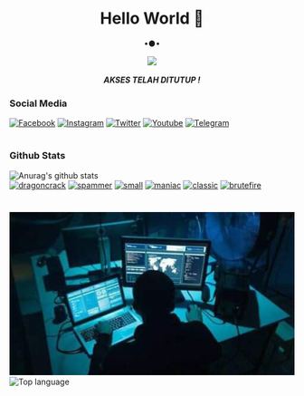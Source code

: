 <h1 align="center"> Hello World 👋 </h1>
<p align="center">
•●•
</p>

<p align="center">
<img src="https://giffiles.alphacoders.com/120/120277.gif">
</p>
<p align="center">
<i> <b> AKSES TELAH DITUTUP ! </b> </i>
</p

#
### Social Media
[![Facebook](https://img.shields.io/badge/Facebook-Follow-blue?style=for-the-badge&logo=facebook)](https://www.facebook.com/105805581664563)
[![Instagram](https://img.shields.io/badge/Instagram-Follow-violet?style=for-the-badge&logo=instagram)](https://Instagram.com/ramdhan.ramadhian99)
[![Twitter](https://img.shields.io/badge/Twitter-Follow-blue?style=for-the-badge&logo=twitter)](https://twitter.com/RmdaniOfficial)
[![Youtube](https://img.shields.io/badge/Youtube-Subscribe-red?style=for-the-badge&logo=youtube)](https://m.youtube.com/c/TutorialityStudio)
[![Telegram](https://img.shields.io/badge/telegram-Contact-cyan?style=for-the-badge&logo=telegram)](https://api.telegram.com/send/?phone=%2B6285220455740&text&app_absent=0/send/?chat=%Haloo)
#
### Github Stats
![Anurag's github stats](https://github-readme-stats.vercel.app/api?username=Ramdhan7&show_icons=true&theme=radical)<br>
<a href="https://github.com/Ramdhan7/dragoncrack"><img title="dragoncrack" src="https://github-readme-stats.vercel.app/api/pin/?username=Ramdhan7&repo=dragoncrack&theme=vision-friendly-dark"></a>
<a href="https://github.com/Ramdhan7/spammer"><img title="spammer" src="https://github-readme-stats.vercel.app/api/pin/?username=Ramdhan7&repo=spammer&theme=vision-friendly-dark"></a>
<a href="https://github.com/Ramdhan7/small"><img title="small" src="https://github-readme-stats.vercel.app/api/pin/?username=Ramdhan7&repo=small&theme=vision-friendly-dark"></a>
<a href="https://github.com/Ramdhan7/maniac"><img title="maniac" src="https://github-readme-stats.vercel.app/api/pin/?username=Ramdhan7&repo=maniac&theme=vision-friendly-dark"></a>
<a href="https://github.com/Ramdhan7/classic"><img title="classic" src="https://github-readme-stats.vercel.app/api/pin/?username=Ramdhan7&repo=classic&theme=vision-friendly-dark"></a>
<a href="https://github.com/Ramdhan7/brutefire"><img title="brutefire" src="https://github-readme-stats.vercel.app/api/pin/?username=Ramdhan7&repo=brutefire&theme=vision-friendly-dark"></a>
#
<img src="https://github.com/Ramdhan7/Ramdhan7/blob/main/FB_IMG_16045381662777177.jpg" width="640" title="Menu" alt="Menu">

  <img src="https://github-readme-stats.vercel.app/api/top-langs/?username=Ramdhan7&layout=compact" alt="Top language">
